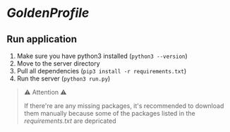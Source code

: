 # _GoldenProfile_

## Run application

1. Make sure you have python3 installed (`python3 --version`)
2. Move to the server directory
3. Pull all dependencies (`pip3 install -r requirements.txt`)
3. Run the server (`python3 run.py`)

> ⚠️ Attention ⚠️
>
> If there're are any missing packages, it's recommended to download them manually because some of the packages listed in the _requirements.txt_ are depricated
